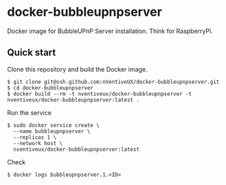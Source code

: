 # docker-bubbleupnpserver
Docker image for BubbleUPnP Server installation. Think for RaspberryPi.

## Quick start

Clone this repository and build the Docker image.

```shell
$ git clone git@ssh.github.com:nVentiveUX/docker-bubbleupnpserver.git
$ cd docker-bubbleupnpserver
$ docker build --rm -t nventiveux/docker-bubbleupnpserver -t nventiveux/docker-bubbleupnpserver:latest .
```

Run the service

```shell
$ sudo docker service create \
  --name bubbleupnpserver \
  --replicas 1 \
  --network host \
  nventiveux/docker-bubbleupnpserver:latest
```

Check

```shell
$ docker logs bubbleupnpserver.1.<ID>
```
